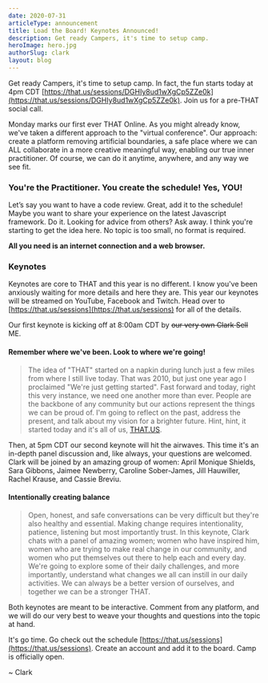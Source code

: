 ```yaml
---
date: 2020-07-31
articleType: announcement
title: Load the Board! Keynotes Announced!
description: Get ready Campers, it's time to setup camp.
heroImage: hero.jpg
authorSlug: clark
layout: blog
---
```


Get ready Campers, it's time to setup camp. In fact, the fun starts today at 4pm CDT [https://that.us/sessions/DGHIy8ud1wXgCp5ZZe0k](https://that.us/sessions/DGHIy8ud1wXgCp5ZZe0k). Join us for a pre-THAT social call.

Monday marks our first ever THAT Online. As you might already know, we've taken a different approach to the "virtual conference". Our approach: create a platform removing artificial boundaries, a safe place where we can ALL collaborate in a more creative meaningful way, enabling our true inner practitioner. Of course, we can do it anytime, anywhere, and any way we see fit.

### You're the Practitioner. You create the schedule! Yes, YOU!

Let’s say you want to have a code review. Great, add it to the schedule! Maybe you want to share your experience on the latest Javascript framework. Do it. Looking for advice from others? Ask away. I think you're starting to get the idea here. No topic is too small, no format is required.

**All you need is an internet connection and a web browser.**

### Keynotes

Keynotes are core to THAT and this year is no different. I know you've been anxiously waiting for more details and here they are. This year our keynotes will be streamed on YouTube, Facebook and Twitch. Head over to [https://that.us/sessions](https://that.us/sessions) for all of the details.

Our first keynote is kicking off at 8:00am CDT by ~~our very own Clark Sell~~ ME.

#### Remember where we've been. Look to where we're going!

> The idea of "THAT" started on a napkin during lunch just a few miles from where I still live today. That was 2010, but just one year ago I proclaimed "We're just getting started". Fast forward and today, right this very instance, we need one another more than ever. People are the backbone of any community but our actions represent the things we can be proud of. I'm going to reflect on the past, address the present, and talk about my vision for a brighter future. Hint, hint, it started today and it's all of us, [THAT.US](https://that.us).

Then, at 5pm CDT our second keynote will hit the airwaves. This time it's an in-depth panel discussion and, like always, your questions are welcomed. Clark will be joined by an amazing group of women: April Monique Shields, Sara Gibbons, Jaimee Newberry, Caroline Sober-James, Jill Hauwiller, Rachel Krause, and Cassie Breviu.

#### Intentionally creating balance

> Open, honest, and safe conversations can be very difficult but they're also healthy and essential. Making change requires intentionality, patience, listening but most importantly trust. In this keynote, Clark chats with a panel of amazing women; women who have inspired him, women who are trying to make real change in our community, and women who put themselves out there to help each and every day. We're going to explore some of their daily challenges, and more importantly, understand what changes we all can instill in our daily activities. We can always be a better version of ourselves, and together we can be a stronger THAT.

Both keynotes are meant to be interactive. Comment from any platform, and we will do our very best to weave your thoughts and questions into the topic at hand.

It's go time. Go check out the schedule [https://that.us/sessions](https://that.us/sessions). Create an account and add it to the board. Camp is officially open.

~ Clark
